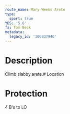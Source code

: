 ```yaml
---
route_name: Mary Weeks Arete
type:
  sport: true
YDS: '5.6'
fa: Tom Beck
metadata:
  legacy_id: '106837940'
---
```

# Description
Climb slabby arete.# Location
# Protection
4 B's to LO